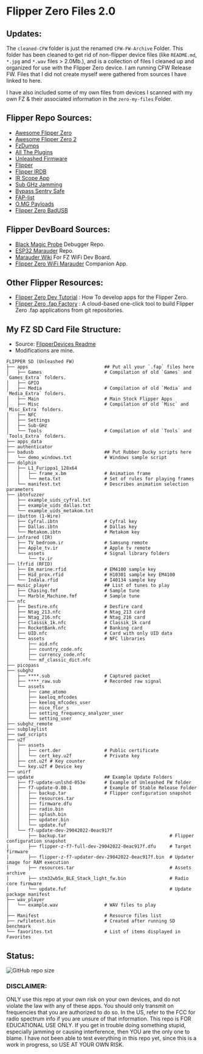 # Flipper Zero Files 2.0

## Updates:

The `cleaned-CFW` folder is just the renamed `CFW-FW-Archive` Folder. This folder has been cleaned to get rid of non-flipper device files (like `README.md`, `*.jpg` and `*.wav` files > 2.0Mb.), and is a collection of files I cleaned up and organized for use with the Flipper Zero device. I am running CFW Release FW. Files that I did not create myself were gathered from sources I have linked to here.

I have also included some of my own files from devices I scanned with my own FZ & their associated information in the `zero-my-files` Folder.

## Flipper Repo Sources: 

 - [Awesome Flipper Zero](https://github.com/djsime1/awesome-flipperzero)
 - [Awesome Flipper Zero 2](https://github.com/CyberSecurityUP/awesome-flipperzero2)
 - [FzDumps](https://github.com/Z3BRO/FzDumps)
 - [All The Plugins](https://github.com/xMasterX/all-the-plugins)
 - [Unleashed Firmware](https://github.com/DarkFlippers/unleashed-firmware)
 - [Flipper](https://github.com/UberGuidoZ/Flipper)
 - [Flipper IRDB](https://github.com/UberGuidoZ/Flipper-IRDB)
 - [IR Scope App](https://github.com/kallanreed/unleashed-firmware/releases/tag/v1.0.0.0)
 - [Sub GHz Jamming](https://github.com/SHUR1K-N/Flipper-Zero-Sub-GHz-Jamming-Files)
 - [Bypass Sentry Safe](https://github.com/H4ckd4ddy/bypass-sentry-safe)
 - [FAP-list](https://github.com/playmean/fap-list)
 - [O.MG Payloads](https://github.com/hak5/omg-payloads)
 - [Flipper Zero BadUSB](https://github.com/I-Am-Jakoby/Flipper-Zero-BadUSB)

## Flipper DevBoard Sources:

 - [Black Magic Probe](https://github.com/blackmagic-debug/blackmagic) Debugger Repo.
 - [ESP32 Marauder](https://github.com/justcallmekoko/ESP32Marauder) Repo.
 - [Marauder Wiki](https://github.com/justcallmekoko/ESP32Marauder/wiki/flipper-zero) For FZ WiFi Dev Board.
 - [Flipper Zero WiFi Marauder](https://github.com/0xchocolate/flipperzero-wifi-marauder) Companion App.

## Other Flipper Resources:
 
 - [Flipper Zero Dev Tutorial](https://github.com/m1ch3al/flipper-zero-dev-tutorial/tree/main) : How To develop apps for the Flipper Zero.
 - [Flipper Zero .fap Factory](https://flipc.org/build) : A cloud-based one-click tool to build Flipper Zero .fap applications from git repositories.

## My FZ SD Card File Structure:

 - Source: [FlipperDevices Readme](https://github.com/flipperdevices/flipperzero-sd-card-examples/blob/dev/README.md)
 - Modifications are mine.

```
FLIPPER SD (Unleashed FW)
├── apps                            ## Put all your `.fap` files here
│   ├── Games                       # Compilation of old `Games` and `Games_Extra` folders.
│   ├── GPIO
│   ├── Media                       # Compilation of old `Media` and `Media_Extra` folders.
│   ├── Main                        # Main Stock Flipper Apps
│   ├── Misc                        # Compilation of old `Misc` and `Misc_Extra` folders.
│   ├── NFC                         
│   ├── Settings
│   ├── Sub-GHz
│   └── Tools                       # Compilation of old `Tools` and `Tools_Extra` folders.
├── apps_data
├── authenticator
├── badusb                          ## Put Rubber Ducky scripts here
│   └── demo_windows.txt            # Windows sample script
├── dolphin
│   ├── L1_Furippa1_128x64
│   │   ├── frame_x.bm              # Animation frame
│   │   └── meta.txt                # Set of rules for playing frames
│   └── manifest.txt                # Describes animation selection parameters
├── ibtnfuzzer
│   ├── example_uids_cyfral.txt
│   ├── example_uids_dallas.txt
│   └── example_uids_metakom.txt
├── ibutton (1-Wire)
│   ├── Cyfral.ibtn                 # Cyfral key
│   ├── Dallas.ibtn                 # Dallas key
│   └── Metakom.ibtn                # Metakom key
├── infrared (IR)
│   ├── TV_bedroom.ir               # Samsung remote
│   ├── Apple_tv.ir                 # Apple tv remote
│   └── assets                      # Signal library folders
│       └── tv.ir
├── lfrfid (RFID)
│   ├── Em_marine.rfid              # EM4100 sample key 
│   ├── Hid_prox.rfid               # H10301 sample key EM4100
│   └── Indala.rfid                 # I40134 sample key
├── music_player                    ## List of tunes to play
│   ├── Chasing.fmf                 # Sample tune
│   └── Marble_Machine.fmf          # Sample tune
├── nfc
│   ├── Desfire.nfc                 # Desfire card
│   ├── Ntag_213.nfc                # Ntag_213 card
│   ├── Ntag_216.nfc                # Ntag_216 card
│   ├── Classik_1k.nfc              # Classik_1k card
│   ├── RocketBank.nfc              # Banking card
│   ├── UID.nfc                     # Card with only UID data
│   └── assets                      # NFC libraries
│       ├── aid.nfc
│       ├── country_code.nfc
│       ├── currency_code.nfc
│       └── mf_classic_dict.nfc
├── picopass
├── subghz
│   ├── ****.sub                    # Captured packet
│   ├── ****_raw.sub                # Recorded raw signal
│   └── assets
│       ├── came_atomo
│       ├── keeloq_mfcodes
│       ├── keeloq_mfcodes_user
│       ├── nice_flor_s
│       ├── setting_frequency_analyzer_user
│       └── setting_user
├── subghz_remote
├── subplaylist
├── swd_scripts
├── u2f
│   ├── assets
│   │   ├── cert.der                # Public certificate
│   │   └── cert_key.u2f            # Private key
│   ├── cnt.u2f # Key counter
│   └── key.u2f # Device key
├── unirf
├── update                          ## Example Update Folders
│   ├── f7-update-unlshd-053e       # Example of Unleashed FW folder
│   ├── f7-update-0.80.1            # Example Of Stable Release Folder
│   │   ├── backup.tar              # Flipper configuration snapshot
│   │   ├── resources.tar 
│   │   ├── firmware.dfu
│   │   ├── radio.bin
│   │   ├── splash.bin
│   │   ├── updater.bin
│   │   └── update.fuf     
│   └── f7-update-dev-29042022-0eac917f
│       ├── backup.tar                                      # Flipper configuration snapshot
│       ├── flipper-z-f7-full-dev-29042022-0eac917f.dfu     # Target firmware 
│       ├── flipper-z-f7-updater-dev-29042022-0eac917f.bin  # Updater image for RAM execution
│       ├── resources.tar                                   # Assets archive
│       ├── stm32wb5x_BLE_Stack_light_fw.bin                # Radio core firmware
│       └── update.fuf                                      # Update package manifest
├── wav_player
│   └── example.wav                 # WAV files to play
│
├── Manifest                        # Resource files list
├── rwfiletest.bin                  # Created after running SD benchmark
└── favorites.txt                   # List of items displayed in Favorites
```

## Status:

![GitHub repo size](https://img.shields.io/github/repo-size/ADolbyB/flipper-zero-files?label=Repo%20Size&logo=github)

### DISCLAIMER:

ONLY use this repo at your own risk on your own devices, and do not violate the law with any of these apps. You should only transmit on frequencies that you are authorized to do so. In the US, refer to the FCC for radio spectrum info if you are unsure of that information. This repo is FOR EDUCATIONAL USE ONLY. If you get in trouble doing something stupid, especially jamming or causing interference, then YOU are the only one to blame. I have not been able to test everything in this repo yet, since this is a work in progress, so USE AT YOUR OWN RISK.